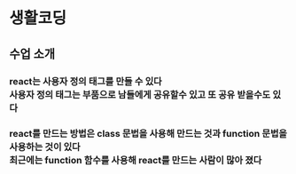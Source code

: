 # 생활코딩

## 수업 소개

### react는 사용자 정의 태그를 만들 수 있다 <br>사용자 정의 태그는 부품으로 남들에게 공유할수 있고 또 공유 받을수도 있다

### react를 만드는 방법은 class 문법을 사용해 만드는 것과 function 문법을 사용하는 것이 있다 <br>최근에는 function 함수를 사용해 react를 만드는 사람이 많아 졌다
